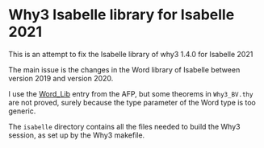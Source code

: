 # Why3 Isabelle library for Isabelle 2021
This is an attempt to fix the Isabelle library of why3 1.4.0 for Isabelle 2021

The main issue is the changes in the Word library of Isabelle between version 2019 and version 2020.

I use the [Word_Lib](https://www.isa-afp.org/release/afp-Word_Lib-current.tar.gz) entry from the AFP, but some theorems in ``Why3_BV.thy`` are not proved, surely because the type parameter of the Word type is too generic.

The ``isabelle`` directory contains all the files needed to build the Why3 session, as set up by the Why3 makefile.
